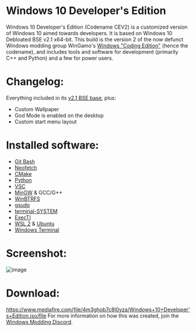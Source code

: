 # Windows 10 Developer's Edition

Windows 10 Developer's Edition (Codename CEV2) is a customized version of Windows 10 aimed towards developers. It is based on Windows 10 Debloated BSE v2.1 x64-bit. This build is the version 2 of the now defunct Windows modding group WinGamo's [Windows "Coding Edition"](https://imgur.com/a/iepwBQ4) (hence the codename), and includes tools and software for development (primarily C++ and Python) and a few for power users.

# Changelog:

Everything included in its [v2.1 BSE base](https://pastebin.com/iuMPQg76), plus:
- Custom Wallpaper
- God Mode is enabled on the desktop
- Custom start menu layout

# Installed software:
- [Git Bash](https://gitforwindows.org/)
- [Neofetch](https://github.com/dylanaraps/neofetch)
- [CMake](https://cmake.org/)
- [Python](https://www.python.org/)
- [VSC](https://code.visualstudio.com/)
- [MinGW](https://sourceforge.net/projects/mingw/) & GCC/G++
- [WinBTRFS](https://github.com/maharmstone/btrfs)
- [gsudo](https://github.com/gerardog/gsudo)
- [terminal-SYSTEM](https://github.com/IveMalfunctioned/NT-Scripts/tree/main/terminal-SYSTEM)
- [ExecTI](https://winaero.com/execti/)
- [WSL 2](https://learn.microsoft.com/en-us/windows/wsl/install) & [Ubuntu](https://apps.microsoft.com/store/detail/ubuntu/9PDXGNCFSCZV)
- [Windows Terminal](https://github.com/microsoft/terminal)

# Screenshot:

![image](https://user-images.githubusercontent.com/20033421/220259790-a0b0b3d6-d57b-488f-8019-54c78dce2eb1.png)

# Download:

https://www.mediafire.com/file/4m3ghob7c8l0yza/Windows+10+Developer's+Edition.iso/file
⁯
⁯
⁯
For more information on how this was created, join the [Windows Modding Discord](https://discord.gg/hzScjC9re6).
